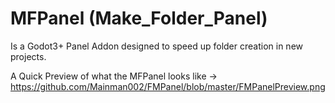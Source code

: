 # MFPanel (Make_Folder_Panel)
Is a Godot3+ Panel Addon designed to speed up folder creation in new projects.

A Quick Preview of what the MFPanel looks like ->
https://github.com/Mainman002/FMPanel/blob/master/FMPanelPreview.png
